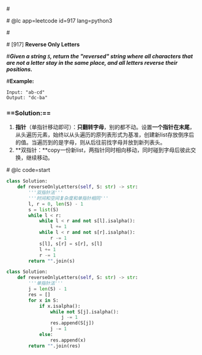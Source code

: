 \#

\# @lc app=leetcode id=917 lang=python3

\#

\# [917] **Reverse Only Letters**

\#***Given a string `S`, return the "reversed" string where all characters that are not a letter stay in the same place, and all letters reverse their positions.***

#**Example:**

```
Input: "ab-cd"
Output: "dc-ba"
```

### ==Solution:==

1. **指针**（单指针移动即可）：**只翻转字母**，别的都不动。设置**一个指针在末尾**，从头遍历元素，始终以从头遍历的原列表形式为基准，创建新list存放倒序后的值。当遍历到的是字母，则从后往前找字母并放到新列表头。
2. **双指针：**copy一份新list，两指针同时相向移动，同时碰到字母后彼此交换，继续移动。

\# @lc code=start

```python
class Solution:
    def reverseOnlyLetters(self, S: str) -> str:
        '''双指针法'''
        '''时间和空间复杂度和单指针相同'''
        l, r = 0, len(S) - 1
        s = list(S)
        while l < r:
            while l < r and not s[l].isalpha():
                l += 1
            while l < r and not s[r].isalpha():
                r -= 1
            s[l], s[r] = s[r], s[l]
            l += 1
            r -= 1
        return "".join(s)
```

```python
class Solution:
    def reverseOnlyLetters(self, S: str) -> str:
        '''单指针法'''
        j = len(S) - 1
        res = []
        for x in S:
            if x.isalpha():
                while not S[j].isalpha():
                    j -= 1
                res.append(S[j])
                j -= 1
            else:
                res.append(x)
        return "".join(res)
```




